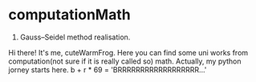 # computationMath


1. Gauss–Seidel method realisation. 

Hi there! It's me, cuteWarmFrog. Here you can find some uni works from computation(not sure if it is really called so) math.
Actually, my python jorney starts here. b + r * 69 = 'BRRRRRRRRRRRRRRRRRR...'


